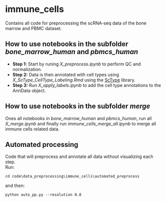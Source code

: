 # immune_cells
Contains all code for preprocessing the scRNA-seq data of the bone marrow and PBMC dataset.

## How to use notebooks in the subfolder *bone_marrow_human* and *pbmcs_human*
- **Step 1:** Start by runing *X_preprocess.ipynb* to perform QC and normalization.
- **Step 2:** Data is then annotated with cell types using *X_ScType_CellType_Labeling.Rmd* using the [ScType](https://github.com/IanevskiAleksandr/sc-type/tree/master) library.
- **Step 3:** Run *X_apply_labels.ipynb* to add the cell type annotations to the AnnData object.

## How to use notebooks in the subfolder *merge*
Ones all notebooks in *bone_marrow_human* and *pbmcs_human*, run all *X_merge.ipynb* and finally run *immune_cells_merge_all.ipynb*
to merge all immune cells related data.

## Automated processing
Code that will preprocess and annotate all data without visualizing each step. <br>
Run:
```
cd code\data_preprocessing\immune_cells\automated_preprocess
```
and then:
```
python auto_pp.py --resolution 0.8
```